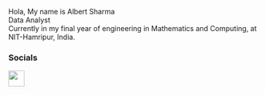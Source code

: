 
Hola, My name is Albert Sharma<br />
Data Analyst <br />
Currently in my final year of engineering in Mathematics and Computing, at NIT-Hamripur, India. <br />

### Socials<p align="left"> <a href="https://www.linkedin.com/in/albert-sharma-2016/" target="_blank" rel="noreferrer"><img src="https://raw.githubusercontent.com/danielcranney/readme-generator/main/public/icons/socials/linkedin.svg" width="32" height="32" /></a></p>







